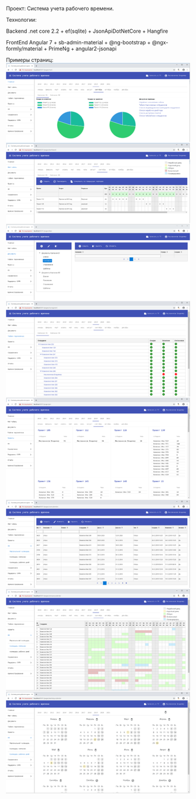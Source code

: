 Проект: Система учета рабочего времени.

Технологии: 

Backend
.net core 2.2 + ef(sqlite) + JsonApiDotNetCore + Hangfire

FrontEnd
Angular 7 + sb-admin-material + @ng-bootstrap + @ngx-formly/material + PrimeNg + angular2-jsonapi

Примеры страниц:
![Alt text](/screenshots/Screenshot_01.png?raw=true "Главная")
![Alt text](/screenshots/Screenshot_02.png?raw=true "Мой табель")
![Alt text](/screenshots/Screenshot_03.png?raw=true "Документы компании")
![Alt text](/screenshots/Screenshot_04.png?raw=true "Табели подчиненных")
![Alt text](/screenshots/Screenshot_05.png?raw=true "Информация по проектам")
![Alt text](/screenshots/Screenshot_06.png?raw=true "Пример списочного представления")
![Alt text](/screenshots/Screenshot_07.png?raw=true "Календарь компании")
![Alt text](/screenshots/Screenshot_08.png?raw=true "Календарь исключений (рабочий/выходной)")
